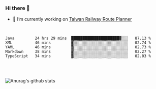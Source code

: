 ### Hi there 👋

- 🔭 I’m currently working on [Taiwan Railway Route Planner](https://github.com/Taiwan-Railway-Route-Planner)

<br/>

<!--START_SECTION:waka-->
```text
Java         24 hrs 29 mins  █████████████████████▓░░░   87.13 % 
XML          46 mins         ▓░░░░░░░░░░░░░░░░░░░░░░░░   02.74 % 
YAML         46 mins         ▓░░░░░░░░░░░░░░░░░░░░░░░░   02.73 % 
Markdown     38 mins         ▓░░░░░░░░░░░░░░░░░░░░░░░░   02.27 % 
TypeScript   34 mins         ▓░░░░░░░░░░░░░░░░░░░░░░░░   02.03 % 
```
<!--END_SECTION:waka-->

<br/>
<br/>

![Anurag's github stats](https://github-readme-stats.vercel.app/api?username=DepickereSven&show_icons=true&theme=tokyonight)



<!--
**DepickereSven/DepickereSven** is a ✨ _special_ ✨ repository because its `README.md` (this file) appears on your GitHub profile.

Here are some ideas to get you started:

- 🔭 I’m currently working on ...
- 🌱 I’m currently learning ...
- 👯 I’m looking to collaborate on ...
- 🤔 I’m looking for help with ...
- 💬 Ask me about ...
- 📫 How to reach me: ...
- 😄 Pronouns: ...
- ⚡ Fun fact: ...
-->
